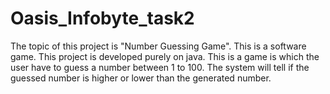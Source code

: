 # Oasis_Infobyte_task2
The topic of this project is "Number Guessing Game". This is a software game. This project is developed purely on java. This is a game is which the user have to guess a number between 1 to 100. The system will tell if the guessed number is higher or lower than the generated number.
